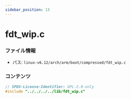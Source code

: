 ```yaml
---
sidebar_position: 13
---
```

# fdt_wip.c

### ファイル情報

- パス: `linux-v6.12/arch/arm/boot/compressed/fdt_wip.c`

### コンテンツ

```c
// SPDX-License-Identifier: GPL-2.0-only
#include "../../../../lib/fdt_wip.c"

```
